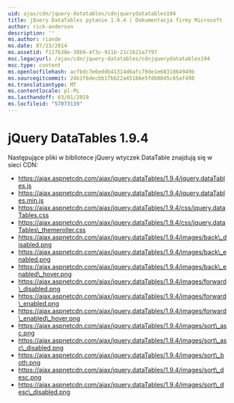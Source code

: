 ```yaml
---
uid: ajax/cdn/jquery-datatables/cdnjquerydatatables194
title: jQuery DataTables pytanie 1.9.4 | Dokumentacja firmy Microsoft
author: rick-anderson
description: ''
ms.author: riande
ms.date: 07/23/2014
ms.assetid: f117b38e-38b9-4f3c-911b-21c1621a7797
msc.legacyurl: /ajax/cdn/jquery-datatables/cdnjquerydatatables194
msc.type: content
ms.openlocfilehash: acfbdc7e6eddb41314d6afc79de1e6831864949b
ms.sourcegitcommit: 24b1f6decbb17bb22a45166e5fdb0845c65af498
ms.translationtype: MT
ms.contentlocale: pl-PL
ms.lasthandoff: 03/01/2019
ms.locfileid: "57073139"
---
```

<a name="jquery-datatables-194"></a>jQuery DataTables 1.9.4
====================
Następujące pliki w bibliotece jQuery wtyczek DataTable znajdują się w sieci CDN:

- https://ajax.aspnetcdn.com/ajax/jquery.dataTables/1.9.4/jquery.dataTables.js
- https://ajax.aspnetcdn.com/ajax/jquery.dataTables/1.9.4/jquery.dataTables.min.js
- https://ajax.aspnetcdn.com/ajax/jquery.dataTables/1.9.4/css/jquery.dataTables.css
- https://ajax.aspnetcdn.com/ajax/jquery.dataTables/1.9.4/css/jquery.dataTables\_themeroller.css
- https://ajax.aspnetcdn.com/ajax/jquery.dataTables/1.9.4/images/back\_disabled.png
- https://ajax.aspnetcdn.com/ajax/jquery.dataTables/1.9.4/images/back\_enabled.png
- https://ajax.aspnetcdn.com/ajax/jquery.dataTables/1.9.4/images/back\_enabled\_hover.png
- https://ajax.aspnetcdn.com/ajax/jquery.dataTables/1.9.4/images/forward\_disabled.png
- https://ajax.aspnetcdn.com/ajax/jquery.dataTables/1.9.4/images/forward\_enabled.png
- https://ajax.aspnetcdn.com/ajax/jquery.dataTables/1.9.4/images/forward\_enabled\_hover.png
- https://ajax.aspnetcdn.com/ajax/jquery.dataTables/1.9.4/images/sort\_asc.png
- https://ajax.aspnetcdn.com/ajax/jquery.dataTables/1.9.4/images/sort\_asc\_disabled.png
- https://ajax.aspnetcdn.com/ajax/jquery.dataTables/1.9.4/images/sort\_both.png
- https://ajax.aspnetcdn.com/ajax/jquery.dataTables/1.9.4/images/sort\_desc.png
- https://ajax.aspnetcdn.com/ajax/jquery.dataTables/1.9.4/images/sort\_desc\_disabled.png
